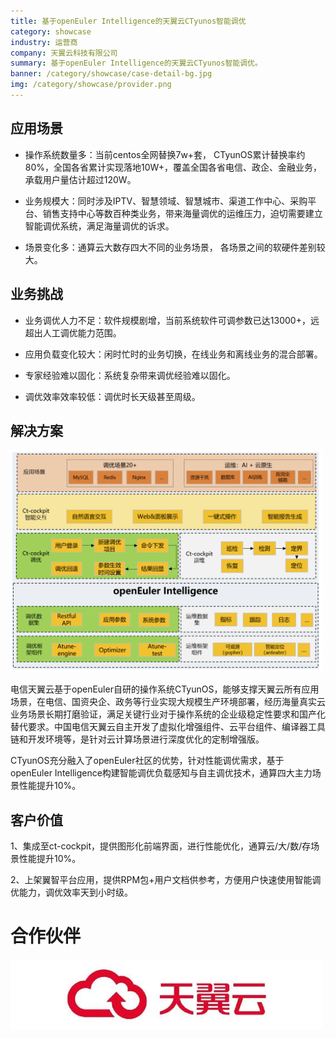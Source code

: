 ```yaml
---
title: 基于openEuler Intelligence的天翼云CTyunos智能调优
category: showcase
industry: 运营商
company: 天翼云科技有限公司
summary: 基于openEuler Intelligence的天翼云CTyunos智能调优。
banner: /category/showcase/case-detail-bg.jpg
img: /category/showcase/provider.png
---
```


## 应用场景


-   操作系统数量多：当前centos全网替换7w+套， CTyunOS累计替换率约80%，全国各省累计实现落地10W+，覆盖全国各省电信、政企、金融业务，承载用户量估计超过120W。

-   业务规模大：同时涉及IPTV、智慧领域、智慧城市、渠道工作中心、采购平台、销售支持中心等数百种类业务，带来海量调优的运维压力，迫切需要建立智能调优系统，满足海量调优的诉求。

-   场景变化多：通算云大数存四大不同的业务场景， 各场景之间的软硬件差别较大。

## 业务挑战


-   业务调优人力不足：软件规模剧增，当前系统软件可调参数已达13000+，远超出人工调优能力范围。

-   应用负载变化较大：闲时忙时的业务切换，在线业务和离线业务的混合部署。

-   专家经验难以固化：系统复杂带来调优经验难以固化。

-   调优效率效率较低：调优时长天级甚至周级。

## 解决方案

<img src="./media/image1.png" width="500" >

电信天翼云基于openEuler自研的操作系统CTyunOS，能够支撑天翼云所有应用场景，在电信、国资央企、政务等行业实现大规模生产环境部署，经历海量真实云业务场景长期打磨验证，满足关键行业对于操作系统的企业级稳定性要求和国产化替代要求。中国电信天翼云自主开发了虚拟化增强组件、云平台组件、编译器工具链和开发环境等，是针对云计算场景进行深度优化的定制增强版。

CTyunOS充分融入了openEuler社区的优势，针对性能调优需求，基于openEuler Intelligence构建智能调优负载感知与自主调优技术，通算四大主力场景性能提升10%。





## 客户价值

1、集成至ct-cockpit，提供图形化前端界面，进行性能优化，通算云/大/数/存场景性能提升10%。

2、上架翼智平台应用，提供RPM包+用户文档供参考，方便用户快速使用智能调优能力，调优效率天到小时级。


# 合作伙伴


<img src="./media/1.jpg" width="500" >